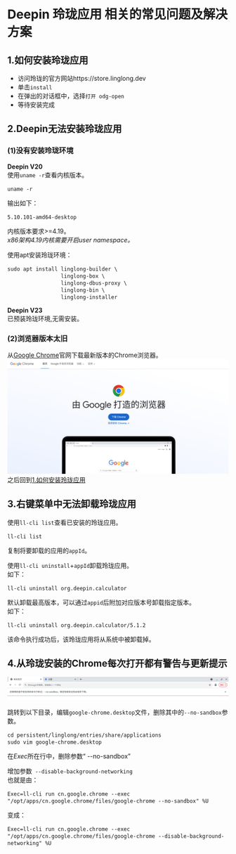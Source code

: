 # Deepin 玲珑应用 相关的常见问题及解决方案
## 1.如何安装玲珑应用
* 访问玲珑的官方网站https://store.linglong.dev  
* 单击`install`  
* 在弹出的对话框中，选择`打开 odg-open`  
* 等待安装完成  
## 2.Deepin无法安装玲珑应用
### (1)没有安装玲珑环境
**Deepin V20**  
使用`uname -r`查看内核版本。  
```
uname -r
```
输出如下：  
```
5.10.101-amd64-desktop
```
内核版本要求>=4.19。  
*x86架构4.19内核需要开启user namespace。*  

使用apt安装玲珑环境：  
```
sudo apt install linglong-builder \
                 linglong-box \
                 linglong-dbus-proxy \
                 linglong-bin \
                 linglong-installer
```
**Deepin V23**  
已预装玲珑环境,无需安装。  
### (2)浏览器版本太旧
从[Google Chrome](https://www.google.cn/intl/zh-CN/chrome/)官网下载最新版本的Chrome浏览器。  
![chrome](https://github.com/YuanTheta/About-Deepin-Linglong/raw/main/Pictures/chrome.jpg)  
之后回到[1.如何安装玲珑应用](#1.如何安装玲珑应用)  
## 3.右键菜单中无法卸载玲珑应用
使用`ll-cli list`查看已安装的玲珑应用。  
```
ll-cli list
```
复制将要卸载的应用的`appId`。  

使用`ll-cli uninstall`+`appId`卸载玲珑应用。  
如下：  
```
ll-cli uninstall org.deepin.calculator
```
默认卸载最高版本，可以通过`appid`后附加对应版本号卸载指定版本。  
如下：  
```
ll-cli uninstall org.deepin.calculator/5.1.2
```
该命令执行成功后，该玲珑应用将从系统中被卸载掉。
## 4.从玲珑安装的Chrome每次打开都有警告与更新提示
![chrome-error](https://github.com/YuanTheta/About-Deepin-Linglong/raw/main/Pictures/linglong-chrome-error.png)  
  
跳转到以下目录，编辑`google-chrome.desktop`文件，删除其中的`--no-sandbox`参数。  
```
cd persistent/linglong/entries/share/applications
sudo vim google-chrome.desktop
```
在*Exec*所在行中，删除参数“ --no-sandbox”  
  
增加参数` --disable-background-networking`  
也就是由：  
```
Exec=ll-cli run cn.google.chrome --exec "/opt/apps/cn.google.chrome/files/google-chrome --no-sandbox" %U
```
变成：  
```
Exec=ll-cli run cn.google.chrome --exec "/opt/apps/cn.google.chrome/files/google-chrome --disable-background-networking" %U
```
